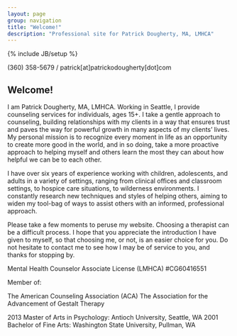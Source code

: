 ```yaml
---
layout: page
group: navigation
title: "Welcome!"
description: "Professional site for Patrick Dougherty, MA, LMHCA"
---
```

{% include JB/setup %}

<p>(360) 358-5679 / patrick[at]patrickodougherty[dot]com</p>

<h2 id='welcome'>Welcome!</h2>

<p>I am Patrick Dougherty, MA, LMHCA. Working in Seattle, I provide counseling services for individuals, ages 15+. I take a gentle approach to counseling, building relationships with my clients in a way that ensures trust and paves the way for powerful growth in many aspects of my clients&#8217; lives. My personal mission is to recognize every moment in life as an opportunity to create more good in the world, and in so doing, take a more proactive approach to helping myself and others learn the most they can about how helpful we can be to each other.</p>

<p>I have over six years of experience working with children, adolescents, and adults in a variety of settings, ranging from clinical offices and classroom settings, to hospice care situations, to wilderness environments. I constantly research new techniques and styles of helping others, aiming to widen my tool-bag of ways to assist others with an informed, professional approach.</p>

<p>Please take a few moments to peruse my website. Choosing a therapist can be a difficult process. I hope that you appreciate the introduction I have given to myself, so that choosing me, or not, is an easier choice for you. Do not hesitate to contact me to see how I may be of service to you, and thanks for stopping by.</p>

Mental Health Counselor Associate License (LMHCA) #CG60416551

Member of:

The American Counseling Association (ACA)
The Association for the Advancement of Gestalt Therapy

2013 Master of Arts in Psychology: Antioch University, Seattle, WA
2001 Bachelor of Fine Arts: Washington State University, Pullman, WA
